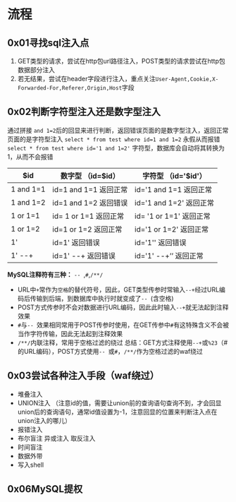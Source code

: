 # 流程
## 0x01寻找sql注入点
1. GET类型的请求，尝试在http包url路径注入，POST类型的请求尝试在http包数据部分注入
2. 若无结果，尝试在header字段进行注入，重点关注`User-Agent,Cookie,X-Forwarded-For,Referer,Origin,Host`字段
## 0x02判断字符型注入还是数字型注入
通过拼接 `and 1=2`后的回显来进行判断，返回错误页面的是数字型注入，返回正常页面的是字符型注入
`select * from test where id=1 and 1=2` 永假从而报错
`select * from test where id='1 and 1=2'` 字符型，数据库会自动将其转换为1，从而不会报错

|    \$id    | 	数字型         （id=$id） | 	字符型         （id='\$id'） |
| ---------- | ------------------------- | ---------------------------- |
| 1 and 1=1  | id=1 and 1=1 返回正常	     | id='1 and 1=1 返回正常        |
| 1 and 1=2	 | id=1 and 1=2 返回错误	     | id='1 and 1=2' 返回正常       |
| 1 or 1=1	 | id= 1 or 1=1 返回正常	     | id= '1 or 1=1' 返回正常       |
| 1 or 1=2	 | id=1 or 1=2 返回正常	     | id='1 or 1=2' 返回正常        |
| 1'	     | id=1' 返回错误	         | id='1'' 返回错误              |
| 1' --+	 | id=1' --+ 返回错误         | 	id='1' --+’’ 返回正常        |
**MySQL注释符有三种：**
`-- `,`#`,`/**/`

+ URL中`+`常作为`空格`的替代符号，因此，GET类型传参时常输入`--+`经过URL编码后传输到后端，到数据库中执行时就变成了`-- `(含空格)
+ POST方式传参时不会对数据进行URL编码，因此此时输入`--+`就无法起到注释效果
+ `#`与`-- `效果相同常用于POST传参时使用，在GET传参中`#`有这特殊含义不会被当作字符传输，因此无法起到注释效果
+ `/**/`内联注释，常用于空格过滤的绕过
总结：GET方式注释使用`--+`或`%23`（#的URL编码），POST方式使用`-- `或`#`，`/**/`作为空格过滤的waf绕过

## 0x03尝试各种注入手段（waf绕过）

+ 堆叠注入
+ UNION注入 （注意id的值，需要让union前的查询语句查询不到，才会回显union后的查询语句，通常id值设置为-1，注意回显的位置来判断注入点在union注入的哪儿）
+ 报错注入
+ 布尔盲注 异或注入 取反注入 
+ 时间盲注
+ 数据外带
+ 写入shell
## 0x06MySQL提权